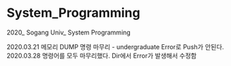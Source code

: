 # System_Programming
2020_ Sogang Univ_ System Programming

2020.03.21 메모리 DUMP 명령 마무리 - undergraduate Error로 Push가 안된다.
2020.03.28 명령어를 모두 마무리했다. Dir에서 Error가 발생해서 수정함
